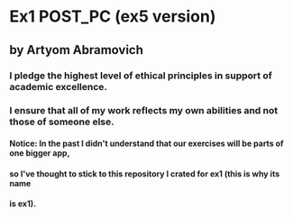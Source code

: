 # Ex1 POST_PC (ex5 version)
## by Artyom Abramovich

### I pledge the highest level of ethical principles in support of academic excellence.
### I ensure that all of my work reflects my own abilities and not those of someone else.

#### Notice: In the past I didn't understand that our exercises will be parts of one bigger app,
####            so I've thought to stick to this repository I crated for ex1 (this is why its name
####            is ex1). 
